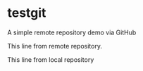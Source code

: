 # testgit
A simple remote repository demo via GitHub

This line from remote repository.

This line from local repository
